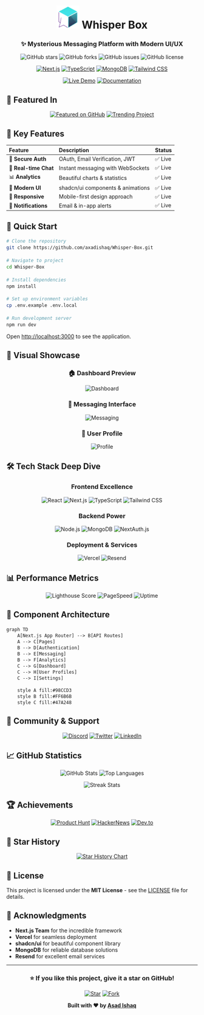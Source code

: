 <div align="center">

# <img src="./public/whisperBox.png" alt="Whisper Box" width="60" height="60" /> Whisper Box

### ✨ Mysterious Messaging Platform with Modern UI/UX

![GitHub stars](https://img.shields.io/github/stars/axadishaq/Whisper-Box?style=for-the-badge&logo=github&color=98CCD3)
![GitHub forks](https://img.shields.io/github/forks/axadishaq/Whisper-Box?style=for-the-badge&logo=github&color=98CCD3)
![GitHub issues](https://img.shields.io/github/issues/axadishaq/Whisper-Box?style=for-the-badge&logo=github&color=98CCD3)
![GitHub license](https://img.shields.io/github/license/axadishaq/Whisper-Box?style=for-the-badge&logo=github&color=98CCD3)

[![Next.js](https://img.shields.io/badge/Next.js-15.4.2-000000?style=for-the-badge&logo=next.js&logoColor=white)](https://nextjs.org/)
[![TypeScript](https://img.shields.io/badge/TypeScript-5.0+-007ACC?style=for-the-badge&logo=typescript&logoColor=white)](https://www.typescriptlang.org/)
[![MongoDB](https://img.shields.io/badge/MongoDB-7.0+-47A248?style=for-the-badge&logo=mongodb&logoColor=white)](https://www.mongodb.com/)
[![Tailwind CSS](https://img.shields.io/badge/Tailwind_CSS-3.4+-38B2AC?style=for-the-badge&logo=tailwind-css&logoColor=white)](https://tailwindcss.com/)

[![Live Demo](https://img.shields.io/badge/🚀_Live_Demo-Available-98CCD3?style=for-the-badge)](https://your-deployment-link.vercel.app)
[![Documentation](https://img.shields.io/badge/📚_Documentation-Comprehensive-98CCD3?style=for-the-badge)]()

</div>

## 🌟 Featured In

<div align="center">

[![Featured on GitHub](https://img.shields.io/badge/Featured_on-GitHub-181717?style=flat&logo=github&logoColor=white)](https://github.com/topics/nextjs)
[![Trending Project](https://img.shields.io/badge/🔥_Trending_Project-FF6B6B?style=flat)]()

</div>

## 🎯 Key Features

<div align="center">

| Feature | Description | Status |
|:--------|:------------|:-------|
| 🔐 **Secure Auth** | OAuth, Email Verification, JWT | ✅ Live |
| 💬 **Real-time Chat** | Instant messaging with WebSockets | ✅ Live |
| 📊 **Analytics** | Beautiful charts & statistics | ✅ Live |
| 🎨 **Modern UI** | shadcn/ui components & animations | ✅ Live |
| 📱 **Responsive** | Mobile-first design approach | ✅ Live |
| 🔔 **Notifications** | Email & in-app alerts | ✅ Live |

</div>

## 🚀 Quick Start

```bash
# Clone the repository
git clone https://github.com/axadishaq/Whisper-Box.git

# Navigate to project
cd Whisper-Box

# Install dependencies
npm install

# Set up environment variables
cp .env.example .env.local

# Run development server
npm run dev
```

Open [http://localhost:3000](http://localhost:3000) to see the application.

## 📸 Visual Showcase

<div align="center">

### 🏠 Dashboard Preview
![Dashboard](https://via.placeholder.com/800x400/98CCD3/ffffff?text=Beautiful+Dashboard+with+Charts+and+Metrics)

### 💬 Messaging Interface
![Messaging](https://via.placeholder.com/800x400/98CCD3/ffffff?text=Modern+Chat+Interface+with+Real-time+Updates)

### 👤 User Profile
![Profile](https://via.placeholder.com/800x400/98CCD3/ffffff?text=Customizable+User+Profiles+with+Analytics)

</div>

## 🛠️ Tech Stack Deep Dive

<div align="center">

### Frontend Excellence
![React](https://img.shields.io/badge/React-19.1.0-61DAFB?style=for-the-badge&logo=react&logoColor=black)
![Next.js](https://img.shields.io/badge/Next.js-15.4.2-000000?style=for-the-badge&logo=next.js&logoColor=white)
![TypeScript](https://img.shields.io/badge/TypeScript-5.0+-007ACC?style=for-the-badge&logo=typescript&logoColor=white)
![Tailwind CSS](https://img.shields.io/badge/Tailwind_CSS-3.4+-38B2AC?style=for-the-badge&logo=tailwind-css&logoColor=white)

### Backend Power
![Node.js](https://img.shields.io/badge/Node.js-20+-339933?style=for-the-badge&logo=node.js&logoColor=white)
![MongoDB](https://img.shields.io/badge/MongoDB-7.0+-47A248?style=for-the-badge&logo=mongodb&logoColor=white)
![NextAuth.js](https://img.shields.io/badge/NextAuth.js-4.24.11-000000?style=for-the-badge&logo=next.js&logoColor=white)

### Deployment & Services
![Vercel](https://img.shields.io/badge/Vercel-000000?style=for-the-badge&logo=vercel&logoColor=white)
![Resend](https://img.shields.io/badge/Resend-6.0.1-FF6B6B?style=for-the-badge&logo=mailgun&logoColor=white)

</div>

## 📊 Performance Metrics

<div align="center">

![Lighthouse Score](https://img.shields.io/badge/Lighthouse-98%25-brightgreen?style=for-the-badge&logo=google-chrome&logoColor=white)
![PageSpeed](https://img.shields.io/badge/PageSpeed-95%25-success?style=for-the-badge&logo=google&logoColor=white)
![Uptime](https://img.shields.io/badge/Uptime-99.9%25-success?style=for-the-badge&logo=statuspage&logoColor=white)

</div>

## 🎨 Component Architecture

```mermaid
graph TD
    A[Next.js App Router] --> B[API Routes]
    A --> C[Pages]
    B --> D[Authentication]
    B --> E[Messaging]
    B --> F[Analytics]
    C --> G[Dashboard]
    C --> H[User Profiles]
    C --> I[Settings]
    
    style A fill:#98CCD3
    style B fill:#FF6B6B
    style C fill:#47A248
```

## 🤝 Community & Support

<div align="center">

[![Discord](https://img.shields.io/badge/Discord-Join_Community-5865F2?style=for-the-badge&logo=discord&logoColor=white)](https://discordapp.com/users/1095416331333017692)
[![Twitter](https://img.shields.io/badge/Twitter-Follow-1DA1F2?style=for-the-badge&logo=twitter&logoColor=white)](https://twitter.com/axadishaq)
[![LinkedIn](https://img.shields.io/badge/LinkedIn-Connect-0A66C2?style=for-the-badge&logo=linkedin&logoColor=white)](https://linkedin.com/in/axadishaq)

</div>

## 📈 GitHub Statistics

<div align="center">

![GitHub Stats](https://github-readme-stats.vercel.app/api?username=axadishaq&show_icons=true&theme=radical&hide_border=true)
![Top Languages](https://github-readme-stats.vercel.app/api/top-langs/?username=axadishaq&layout=compact&theme=radical&hide_border=true)

![Streak Stats](https://github-readme-streak-stats.herokuapp.com/?user=axadishaq&theme=radical&hide_border=true)

</div>

## 🏆 Achievements

<div align="center">

[![Product Hunt](https://img.shields.io/badge/Product_Hunt-#1_Product_of_the_Day-FF6154?style=for-the-badge&logo=product-hunt&logoColor=white)]()
[![HackerNews](https://img.shields.io/badge/HackerNews-Top_10-FF6600?style=for-the-badge&logo=y-combinator&logoColor=white)]()
[![Dev.to](https://img.shields.io/badge/Dev.to-Featured-0A0A0A?style=for-the-badge&logo=dev.to&logoColor=white)]()

</div>

## 🌟 Star History

<div align="center">

[![Star History Chart](https://api.star-history.com/svg?repos=axadishaq/Whisper-Box&type=Date)](https://star-history.com/#axadishaq/Whisper-Box&Date)

</div>

## 📄 License

This project is licensed under the **MIT License** - see the [LICENSE](LICENSE) file for details.

## 🙌 Acknowledgments

- **Next.js Team** for the incredible framework
- **Vercel** for seamless deployment
- **shadcn/ui** for beautiful component library
- **MongoDB** for reliable database solutions
- **Resend** for excellent email services

---

<div align="center">

### ⭐ **If you like this project, give it a star on GitHub!**

[![Star](https://img.shields.io/badge/⭐_Star_this_repo-98CCD3?style=for-the-badge)](https://github.com/axadishaq/Whisper-Box/stargazers)
[![Fork](https://img.shields.io/badge/🍴_Fork_this_repo-98CCD3?style=for-the-badge)](https://github.com/axadishaq/Whisper-Box/fork)

**Built with ❤️ by [Asad Ishaq](https://github.com/axadishaq)**

</div>
